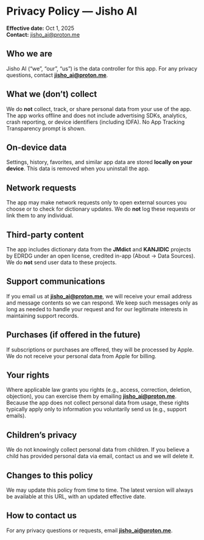 # Privacy Policy — Jisho AI
**Effective date:** Oct 1, 2025  
**Contact:** jisho_ai@proton.me

## Who we are
Jisho AI (“we”, “our”, “us”) is the data controller for this app. For any privacy questions, contact **jisho_ai@proton.me**.

## What we (don’t) collect
We do **not** collect, track, or share personal data from your use of the app. The app works offline and does not include advertising SDKs, analytics, crash reporting, or device identifiers (including IDFA). No App Tracking Transparency prompt is shown.

## On-device data
Settings, history, favorites, and similar app data are stored **locally on your device**. This data is removed when you uninstall the app.

## Network requests
The app may make network requests only to open external sources you choose or to check for dictionary updates. We do **not** log these requests or link them to any individual.

## Third-party content
The app includes dictionary data from the **JMdict** and **KANJIDIC** projects by EDRDG under an open license, credited in-app (About → Data Sources). We do **not** send user data to these projects.

## Support communications
If you email us at **jisho_ai@proton.me**, we will receive your email address and message contents so we can respond. We keep such messages only as long as needed to handle your request and for our legitimate interests in maintaining support records.

## Purchases (if offered in the future)
If subscriptions or purchases are offered, they will be processed by Apple. We do not receive your personal data from Apple for billing.

## Your rights
Where applicable law grants you rights (e.g., access, correction, deletion, objection), you can exercise them by emailing **jisho_ai@proton.me**. Because the app does not collect personal data from usage, these rights typically apply only to information you voluntarily send us (e.g., support emails).

## Children’s privacy
We do not knowingly collect personal data from children. If you believe a child has provided personal data via email, contact us and we will delete it.

## Changes to this policy
We may update this policy from time to time. The latest version will always be available at this URL, with an updated effective date.

## How to contact us
For any privacy questions or requests, email **jisho_ai@proton.me**.
